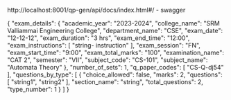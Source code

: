 http://localhost:8001/qp-gen/api/docs/index.html#/  - swagger

{
  "exam_details": {
    "academic_year": "2023-2024",
    "college_name": "SRM Valliammai Engineering College",
    "department_name": "CSE",
    "exam_date": "12-12-12",
    "exam_duration": "3 hrs",
    "exam_end_time": "12:00",
    "exam_instructions": [
      "string- instruction"
    ],
    "exam_session": "FN",
    "exam_start_time": "9:00",
    "exam_total_marks": "100",
    "examination_name": "CAT 2",
    "semester": "VII",
    "subject_code": "CS-101",
    "subject_name": "Automata Theory"
  },
  "number_of_sets": 1,
  "q_paper_codes": [
    "CS-Q-dj54"
  ],
  "questions_by_type": [
    {
      "choice_allowed": false,
      "marks": 2,
      "questions": [
        "string1",
        "string2"
      ],
      "section_name": "string",
      "total_questions": 2,
      "type_number": 1
    }
  ]
}